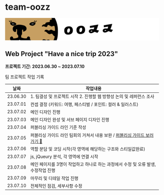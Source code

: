 # team-oozz

![team-oozz](./images/team_oozz.png)

## Web Project "Have a nice trip 2023"

__프로젝트 기간: 2023.06.30 ~ 2023.07.10__

팀 프로젝트 작업 기록

| 날짜 | 작업내용 |
| --- | --- |
| 23.06.30 | 1. 팀결성 및 프로젝트 시작  2. 진행할 웹 방향성 논의 및 레퍼런스 조사 |
| 23.07.01 | 컨셉 결정 (키워드: 여행, 페스티벌 / 포인트: 컬러 & 일러스트) |
| 23.07.02 | 메인 디자인 진행 |
| 23.07.03 | 메인 디자인 완성 및 서브 페이지 디자인 진행 |
| 23.07.04 | 퍼블리싱 가이드 라인 기준 작성 |
| 23.07.05 | 퍼블리싱 가이드 라인 팀회의 거쳐서 내용 보완 / [퍼블리싱 가이드 보러가기 🤟](./images/teamOozz-publishingGuide.png) |
| 23.07.06 | 역할 분담 및 코딩 시작(각 영역에 해당하는 구조와 스티일값완료) |
| 23.07.07 | js, jQueury 분석, 각 영역에 연결 시작 |
| 23.07.08 | 메인 페이지를 3명이 작업하고 하나로 하는 과정에서 수정 및 오류 발생, 수정작업 진행 |
| 23.07.09 | 마무리 및 디테일 작업 진행 |
| 23.07.10 | 전체적인 점검, 세부사항 수정 |